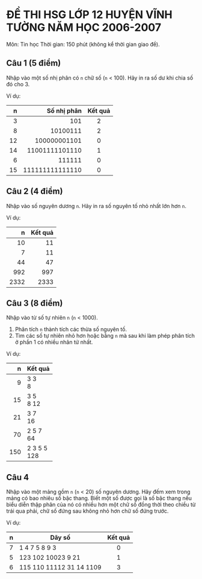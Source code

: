# ĐỀ THI HSG LỚP 12 HUYỆN VĨNH TƯỜNG NĂM HỌC 2006-2007

Môn: Tin học
Thời gian: 150 phút (không kể thời gian giao đề).

## Câu 1 (5 điểm)

Nhập vào một số nhị phân có `n` chữ số (`n` < 100). Hãy in ra số dư khi chia số
đó cho 3.

Ví dụ:

|  n   |   Số nhị phân   | Kết quả |
| ---: | --------------: | :-----: |
|   3  |             101 |    2    |
|   8  |        10100111 |    2    |
|  12  |    100000001101 |    0    |
|  14  |  11001111101110 |    1    |
|   6  |          111111 |    0    |
|  15  | 111111111111110 |    0    |

## Câu 2 (4 điểm)

Nhập vào số nguyên dương `n`. Hãy in ra số nguyên tố nhỏ nhất lớn hơn `n`.

Ví dụ:

|  n   | Kết quả |
| ---: | ------: |
|   10 |    11   |
|    7 |    11   |
|   44 |    47   |
|  992 |   997   |
| 2332 |  2333   |

## Câu 3 (8 điểm)

Nhập vào từ số tự nhiên `n` (`n` < 1000).

1. Phân tích `n` thành tích các thừa số nguyên tố.
2. Tìm các số tự nhiên nhỏ hơn hoặc bằng `n` mà sau khi làm phép phân tích ở
   phần 1 có nhiều nhân tử nhất.

Ví dụ:

|  n   |    Kết quả     |
| ---: | -------------- |
|   9  | 3 3<br>8       |
|  15  | 3 5<br>8 12    |
|  21  | 3 7<br>16      |
|  70  | 2 5 7<br>64    |
| 150  | 2 3 5 5<br>128 |

## Câu 4

Nhập vào một mảng gồm `n` (`n` < 20) số nguyên dương. Hãy đếm xem trong mảng có
bao nhiêu số bậc thang. Biết một số được gọi là số bậc thang nếu biểu diễn thập
phân của nó có nhiều hơn một chữ số đồng thời theo chiều từ trái qua phải, chữ
số đứng sau không nhỏ hơn chữ số đứng trước.

Ví dụ:

|   n   |          Dãy số          | Kết quả |
| :---: | ------------------------ | :-----: |
|   7   | 1 4 7 5 8 9 3            |    0    |
|   5   | 123 102 10023 9 21       |    1    |
|   6   | 115 110 11112 31 14 1109 |    3    |
